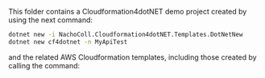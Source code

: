 This folder contains a Cloudformation4dotNET demo project created by using the next command:

```bash
dotnet new -i NachoColl.Cloudformation4dotNET.Templates.DotNetNew
dotnet new cf4dotnet -n MyApiTest
```

and the related AWS Cloudformation templates, including those created by calling the command:

```bash

```